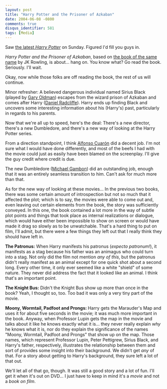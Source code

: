```yaml
---
layout: post
title: "Harry Potter and the Prisoner of Azkaban"
date: 2004-06-08 -0800
comments: true
disqus_identifier: 581
tags: [Media]
---
```

Saw [the latest *Harry Potter*](http://www.imdb.com/title/tt0304141/) on
Sunday. Figured I'd fill you guys in.
 
 *Harry Potter and the Prisoner of Azkaban*, based on [the book of the
same name](http://www.amazon.com/exec/obidos/ASIN/0439136350/mhsvortex)
by JK Rowling, is about... hang on. You know what? Go read the book.
Seriously. I'll wait.
 
 Okay, now while those folks are off reading the book, the rest of us
will continue.
 
 Minor refresher: A believed dangerous individual named Sirius Black
(played by [Gary Oldman](http://www.imdb.com/name/nm0000198/)) escapes
from the wizard prison of Azkaban and comes after Harry ([Daniel
Radcliffe](http://www.imdb.com/name/nm0705356/)). Harry ends up finding
Black and uncovers some interesting information about his (Harry's)
past, particularly in regards to his parents.
 
 Now that we're all up to speed, here's the deal: There's a new
director, there's a new Dumbledore, and there's a new way of looking at
the Harry Potter series.
 
 From a direction standpoint, I think [Alfonso
Cuarón](http://www.imdb.com/name/nm0190859/) did a decent job. I'm not
sure what I would have done differently, and most of the beefs I had
with the movie could just as easily have been blamed on the screenplay.
I'll give the guy credit where credit is due.
 
 The new Dumbledore ([Michael
Gambon](http://www.imdb.com/name/nm0002091/)) did an outstanding job,
enough that it was an entirely seamless transition to him. Can't ask for
much more than that.
 
 As for the new way of looking at these movies... In the previous two
books, there was some certain amount of introspection but not so much
that it affected the plot; which is to say, the movies were able to come
out and, even leaving out certain elements from the book, the story was
sufficiently conveyed. In this one, the book contained a lot more in the
way of subtle plot points and things that took place as internal
realizations or dialogue, which would have either been impossible to
show on screen or would have made it drag so slowly as to be
unwatchable. That's a hard thing to put on film, I'll admit, but there
were a few things they left out that I really think they should have
left in.
 
 **The Patronus:** When Harry manifests his patronus (*expecto
patronum!*), it manifests as a stag because his father was an animagus
who could turn into a stag. Not only did the film not mention *any of
this*, but the patronus didn't really manifest as an animal except for
one quick shot about a second long. Every other time, it only ever
seemed like a white "shield" of some nature. They never did address the
fact that it looked like an animal. I think that's an important point.
 
 **The Knight Bus:** Didn't the Knight Bus show up more than once in the
book? Yeah, I thought so, too. Too bad it was only a very tiny part of
the movie.
 
 **Moony, Wormtail, Padfoot and Prongs:** Harry gets the Marauder's Map
and uses it for about five seconds in the movie; it was much more
important in the book. Anyway, when Professor Lupin gets the map in the
movie and talks about it like he knows exactly what it is... they never
really explain *why* he knows what it is, nor do they explain the
significance of the names "Moony, Wormtail, Padfoot and Prongs" that
show up on the map. Those names, which represent Professor Lupin, Peter
Pettigrew, Sirius Black, and Harry's father, respectively, illustrates
the relationship between them and sort of provides some insight into
their background. We didn't get *any* of that. For a story about getting
to Harry's background, they sure left a lot of that out.
 
 We'll let all of that go, though. It was still a good story and a lot
of fun. I'll get it when it's out on DVD... I just have to keep in mind
it's a *movie* and not a *book on film*.
